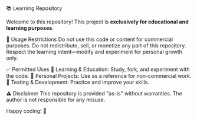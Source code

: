 📚 Learning Repository

Welcome to this repository! This project is **exclusively for educational and learning purposes**. 

🚫 Usage Restrictions
Do not use this code or content for commercial purposes.
Do not redistribute, sell, or monetize any part of this repository.
Respect the learning intent—modify and experiment for personal growth only.

✅ Permitted Uses
🏫 Learning & Education: Study, fork, and experiment with the code.
🔧 Personal Projects: Use as a reference for non-commercial work.
🧪 Testing & Development: Practice and improve your skills.

 ⚠️ Disclaimer
This repository is provided "as-is" without warranties. The author is not responsible for any misuse.

Happy coding! 🎉
